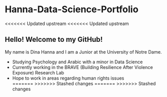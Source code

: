 # Hanna-Data-Science-Portfolio
<<<<<<< Updated upstream
<<<<<<< Updated upstream
## Hello! Welcome to my GitHub!
My name is Dina Hanna and I am a Junior at the University of Notre Dame.
<ul>
  <li>Studying Psychology and Arabic with a minor in Data Science</li>
  <li>Currently working in the BRAVE (Building Resilience After Violence Exposure) Research Lab </li>
  <li>Hope to work in areas regarding human rights issues</li>
=======
>>>>>>> Stashed changes
=======
>>>>>>> Stashed changes

